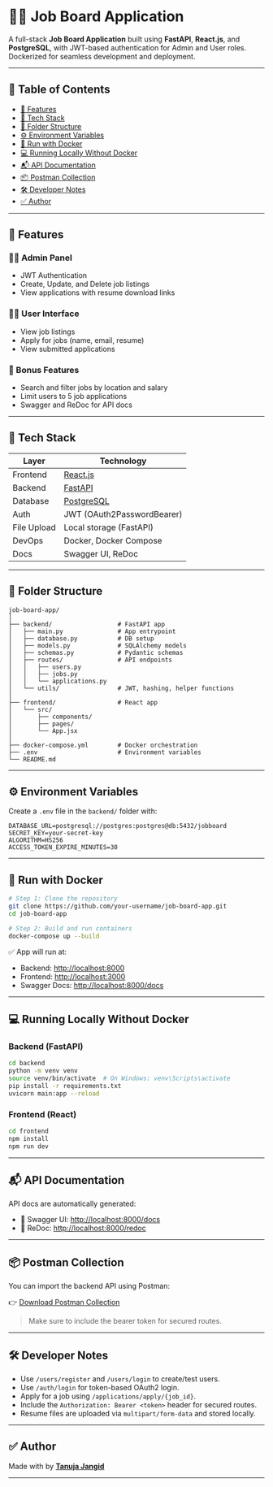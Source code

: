 # 🧑‍💼 Job Board Application

A full-stack **Job Board Application** built using **FastAPI**, **React.js**, and **PostgreSQL**, with JWT-based authentication for Admin and User roles. Dockerized for seamless development and deployment.

---

## 📌 Table of Contents

- [🚀 Features](#-features)
- [🧱 Tech Stack](#-tech-stack)
- [📁 Folder Structure](#-folder-structure)
- [⚙️ Environment Variables](#️-environment-variables)
- [🐳 Run with Docker](#-run-with-docker)
- [💻 Running Locally Without Docker](#-running-locally-without-docker)
- [📬 API Documentation](#-api-documentation)
- [📦 Postman Collection](#-postman-collection)
- [🛠️ Developer Notes](#️-developer-notes)
- [✅ Author](#-author)

---

## 🚀 Features

### 👩‍💼 Admin Panel
- JWT Authentication
- Create, Update, and Delete job listings
- View applications with resume download links

### 👨‍💻 User Interface
- View job listings
- Apply for jobs (name, email, resume)
- View submitted applications

### 🎁 Bonus Features
- Search and filter jobs by location and salary
- Limit users to 5 job applications
- Swagger and ReDoc for API docs

---

## 🧱 Tech Stack

| Layer       | Technology              |
|-------------|--------------------------|
| Frontend    | [React.js](https://reactjs.org)                 |
| Backend     | [FastAPI](https://fastapi.tiangolo.com)        |
| Database    | [PostgreSQL](https://www.postgresql.org/)      |
| Auth        | JWT (OAuth2PasswordBearer)                     |
| File Upload | Local storage (FastAPI)                        |
| DevOps      | Docker, Docker Compose                         |
| Docs        | Swagger UI, ReDoc                              |

---

## 📁 Folder Structure

```
job-board-app/
│
├── backend/                  # FastAPI app
│   ├── main.py               # App entrypoint
│   ├── database.py           # DB setup
│   ├── models.py             # SQLAlchemy models
│   ├── schemas.py            # Pydantic schemas
│   ├── routes/               # API endpoints
│   │   ├── users.py
│   │   ├── jobs.py
│   │   └── applications.py
│   └── utils/                # JWT, hashing, helper functions
│
├── frontend/                 # React app
│   └── src/
│       ├── components/
│       ├── pages/
│       └── App.jsx
│
├── docker-compose.yml        # Docker orchestration
├── .env                      # Environment variables
└── README.md
```

---

## ⚙️ Environment Variables

Create a `.env` file in the `backend/` folder with:

```
DATABASE_URL=postgresql://postgres:postgres@db:5432/jobboard
SECRET_KEY=your-secret-key
ALGORITHM=HS256
ACCESS_TOKEN_EXPIRE_MINUTES=30
```

---

## 🐳 Run with Docker

```bash
# Step 1: Clone the repository
git clone https://github.com/your-username/job-board-app.git
cd job-board-app

# Step 2: Build and run containers
docker-compose up --build
```

✅ App will run at:
- Backend: [http://localhost:8000](http://localhost:8000)
- Frontend: [http://localhost:3000](http://localhost:3000)
- Swagger Docs: [http://localhost:8000/docs](http://localhost:8000/docs)

---

## 💻 Running Locally Without Docker

### Backend (FastAPI)

```bash
cd backend
python -m venv venv
source venv/bin/activate  # On Windows: venv\Scripts\activate
pip install -r requirements.txt
uvicorn main:app --reload
```

### Frontend (React)

```bash
cd frontend
npm install
npm run dev
```

---

## 📬 API Documentation

API docs are automatically generated:

- 🔹 Swagger UI: [http://localhost:8000/docs](http://localhost:8000/docs)
- 🔹 ReDoc: [http://localhost:8000/redoc](http://localhost:8000/redoc)

---

## 📦 Postman Collection

You can import the backend API using Postman:

👉 [Download Postman Collection](./job_board_postman_collection.json)

> Make sure to include the bearer token for secured routes.

---

## 🛠️ Developer Notes

- Use `/users/register` and `/users/login` to create/test users.
- Use `/auth/login` for token-based OAuth2 login.
- Apply for a job using `/applications/apply/{job_id}`.
- Include the `Authorization: Bearer <token>` header for secured routes.
- Resume files are uploaded via `multipart/form-data` and stored locally.

---

## ✅ Author

Made with by [**Tanuja Jangid**](https://github.com/Tanuja-Jangid)

---

